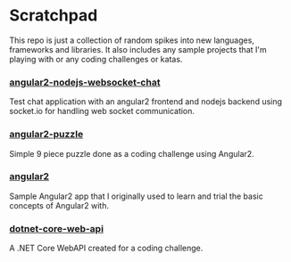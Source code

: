 # Scratchpad

This repo is just a collection of random spikes into new languages, frameworks and libraries. It also includes any sample projects that I'm playing with or any coding challenges or katas. 

### [angular2-nodejs-websocket-chat](angular2-nodejs-websocket-chat/README.md)
Test chat application with an angular2 frontend and nodejs backend using socket.io for handling web socket communication.

### [angular2-puzzle](angular2-puzzle/README.md)
Simple 9 piece puzzle done as a coding challenge using Angular2. 

### [angular2](angular2/README.md)
Sample Angular2 app that I originally used to learn and trial the basic concepts of Angular2 with.

### [dotnet-core-web-api](dotnet-core-web-api/README.md)
A .NET Core WebAPI created for a coding challenge. 
